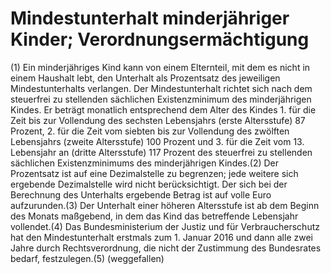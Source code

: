 # Mindestunterhalt minderjähriger Kinder; Verordnungsermächtigung

(1) Ein minderjähriges Kind kann von einem Elternteil, mit dem es nicht in einem Haushalt lebt, den Unterhalt als Prozentsatz des jeweiligen Mindestunterhalts verlangen. Der Mindestunterhalt richtet sich nach dem steuerfrei zu stellenden sächlichen Existenzminimum des minderjährigen Kindes. Er beträgt monatlich entsprechend dem Alter des Kindes  1.
 für die Zeit bis zur Vollendung des sechsten Lebensjahrs (erste Altersstufe) 87 Prozent,
 2.
 für die Zeit vom siebten bis zur Vollendung des zwölften Lebensjahrs (zweite Altersstufe) 100 Prozent und
 3.
 für die Zeit vom 13. Lebensjahr an (dritte Altersstufe) 117 Prozent
des steuerfrei zu stellenden sächlichen Existenzminimums des minderjährigen Kindes.(2) Der Prozentsatz ist auf eine Dezimalstelle zu begrenzen; jede weitere sich ergebende Dezimalstelle wird nicht berücksichtigt. Der sich bei der Berechnung des Unterhalts ergebende Betrag ist auf volle Euro aufzurunden.(3) Der Unterhalt einer höheren Altersstufe ist ab dem Beginn des Monats maßgebend, in dem das Kind das betreffende Lebensjahr vollendet.(4) Das Bundesministerium der Justiz und für Verbraucherschutz hat den Mindestunterhalt erstmals zum 1. Januar 2016 und dann alle zwei Jahre durch Rechtsverordnung, die nicht der Zustimmung des Bundesrates bedarf, festzulegen.(5) (weggefallen) 

